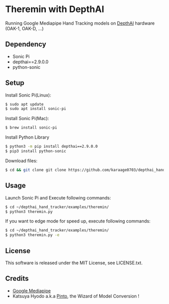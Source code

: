 # Theremin with DepthAI

Running Google Mediapipe Hand Tracking models on [DepthAI](https://docs.luxonis.com/en/gen2/) hardware (OAK-1, OAK-D, ...)


## Dependency
- Sonic Pi
- depthai==2.9.0.0
- python-sonic

## Setup

Install Sonic Pi(Linux):
```sh
$ sudo apt update
$ sudo apt install sonic-pi
```

Install Sonic Pi(Mac):
```sh
$ brew install sonic-pi
```

Install Python Library
```sh
$ python3 -m pip install depthai==2.9.0.0
$ pip3 install python-sonic
```

Download files:
```sh
$ cd && git clone git clone https://github.com/karaage0703/depthai_hand_tracker
```

## Usage
Launch Sonic Pi and Execute following commands:

```sh
$ cd ~/depthai_hand_tracker/examples/theremin/
$ python3 theremin.py
```

If you want to edge mode for speed up, execute following commands:

```sh
$ cd ~/depthai_hand_tracker/examples/theremin/
$ python3 theremin.py -e
```


## License
This software is released under the MIT License, see LICENSE.txt.

## Credits
* [Google Mediapipe](https://github.com/google/mediapipe)
* Katsuya Hyodo a.k.a [Pinto](https://github.com/PINTO0309), the Wizard of Model Conversion !
